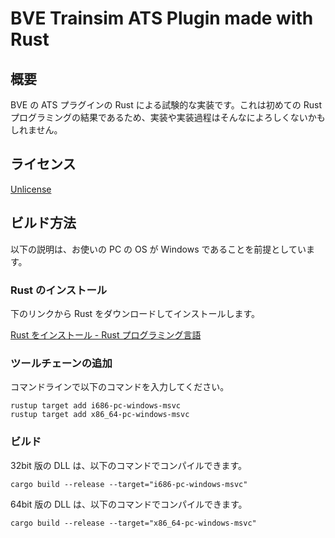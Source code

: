 # BVE Trainsim ATS Plugin made with Rust

## 概要

BVE の ATS プラグインの Rust による試験的な実装です。これは初めての Rust プログラミングの結果であるため、実装や実装過程はそんなによろしくないかもしれません。

## ライセンス

[Unlicense](http://unlicense.org)

## ビルド方法

以下の説明は、お使いの PC の OS が Windows であることを前提としています。

### Rust のインストール

下のリンクから Rust をダウンロードしてインストールします。

[Rust をインストール - Rust プログラミング言語](https://www.rust-lang.org/ja/tools/install)

### ツールチェーンの追加

コマンドラインで以下のコマンドを入力してください。

```plaintext
rustup target add i686-pc-windows-msvc
rustup target add x86_64-pc-windows-msvc
```

### ビルド

32bit 版の DLL は、以下のコマンドでコンパイルできます。

```plaintext
cargo build --release --target="i686-pc-windows-msvc"
```

64bit 版の DLL は、以下のコマンドでコンパイルできます。

```plaintext
cargo build --release --target="x86_64-pc-windows-msvc"
```
